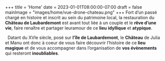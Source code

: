 +++
title = 'Home'
date = 2023-01-01T08:00:00-07:00
draft = false
mainImage = "images/home/vue-drone-chateau.png"
+++
Fort d’un passé chargé en histoire et inscrit au sein du patrimoine local, 
la restauration du **Château de Laubardemont** est avant tout liée à un couple et le **rêve d’une vie**, faire renaître et partager leuramour de ce **lieu** **idyllique** et **atypique**. 

&nbsp;
Datant du XVIe siècle, posé sur **l’île de Laubardemont**, 
le **Château** de Julia et Manu ont donc à coeur de vous faire découvrir l’histoire de ce **lieu magique** et de vous accompagner dans l’organisation de **vos évènements** qui resteront **inoubliables**.
